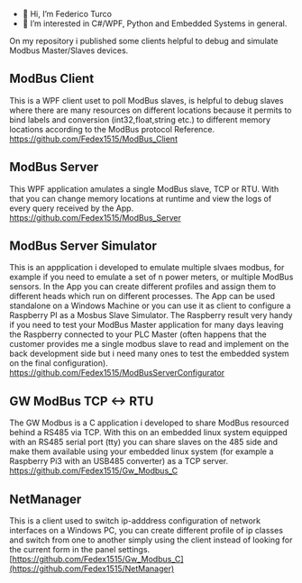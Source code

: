 - 👋 Hi, I’m Federico Turco
- 👀 I’m interested in C#/WPF, Python and Embedded Systems in general. 

On my repository i published some clients helpful to debug and simulate Modbus Master/Slaves devices.

## ModBus Client
This is a WPF client uset to poll ModBus slaves, is helpful to debug slaves where there are many resources on different locations because it permits to bind labels and conversion (int32,float,string etc.) to different memory locations according to the ModBus protocol Reference.
https://github.com/Fedex1515/ModBus_Client

## ModBus Server
This WPF application amulates a single ModBus slave, TCP or RTU. With that you can change memory locations at runtime and view the logs of every query received by the App.
https://github.com/Fedex1515/ModBus_Server

## ModBus Server Simulator
This is an appplication i developed to emulate multiple slvaes modbus, for example if you need to emulate a set of n power meters, or multiple ModBus sensors. In the App you can create different profiles and assign them to different heads which run on different processes. The App can be used standalone on a Windows Machine or you can use it as client to configure a Raspberry PI as a Mosbus Slave Simulator. The Raspberry result very handy if you need to test your ModBus Master application for many days leaving the Raspberry connected to your PLC Master (often happens that the customer provides me a single modbus slave to read and implement on the back development side but i need many ones to test the embedded system on the final configuration).
https://github.com/Fedex1515/ModBusServerConfigurator

## GW ModBus TCP <-> RTU
The GW Modbus is a C application i developed to share ModBus resourced behind a RS485 via TCP. With this on an embedded linux system equipped with an RS485 serial port (tty) you can share slaves on the 485 side and make them available using your embedded linux system (for example a Raspberry Pi3 with an USB485 converter) as a TCP server.
https://github.com/Fedex1515/Gw_Modbus_C

## NetManager
This is a client used to switch ip-adddress configuration of network interfaces on a Windows PC, you can create different profile of ip classes and switch from one to another simply using the client instead of looking for the current form in the panel settings.
[https://github.com/Fedex1515/Gw_Modbus_C](https://github.com/Fedex1515/NetManager)

<!--- - 🌱 I’m currently learning ...
- 💞️ I’m looking to collaborate on ...
- 📫 How to reach me ...--->

<!---
Fedex1515/Fedex1515 is a ✨ special ✨ repository because its `README.md` (this file) appears on your GitHub profile.
You can click the Preview link to take a look at your changes.
--->

